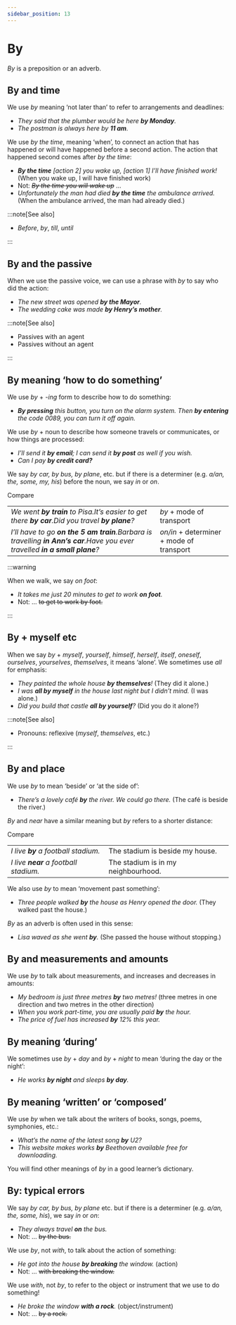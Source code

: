 ```yaml
---
sidebar_position: 13
---
```


# By

*By* is a preposition or an adverb.

## By and time

We use *by* meaning ‘not later than’ to refer to arrangements and deadlines:

- *They said that the plumber would be here **by Monday**.*
- *The postman is always here by **11 am**.*

We use *by the time*, meaning ‘when’, to connect an action that has happened or will have happened before a second action. The action that happened second comes after *by the time*:

- ***By the time*** *\[action 2\] you wake up, \[action 1\] I’ll have finished work!* (When you wake up, I will have finished work)
- Not: *~~By the time you will wake up~~* …
- *Unfortunately the man had died **by the time** the ambulance arrived.* (When the ambulance arrived, the man had already died.)

:::note[See also]

- *Before*, *by*, *till*, *until*

:::

## By and the passive

When we use the passive voice, we can use a phrase with *by* to say who did the action:

- *The new street was opened **by the Mayor**.*
- *The wedding cake was made **by Henry’s mother**.*

:::note[See also]

- Passives with an agent
- Passives without an agent

:::

## By meaning ‘how to do something’

We use *by* + *\-ing* form to describe how to do something:

- ***By pressing*** *this button, you turn on the alarm system. Then **by entering** the code 0089, you can turn it off again.*

We use *by* + noun to describe how someone travels or communicates, or how things are processed:

- *I’ll send it **by email**; I can send it **by post** as well if you wish.*
- *Can I pay* ***by credit card?***

We say *by car, by bus, by plane*, etc. but if there is a determiner (e.g. *a/an, the, some, my, his*) before the noun, we say *in* or *on*.

Compare

<table><tbody><tr valign="top"><td><i>We went </i><b><i>by train</i></b><i> to Pisa.</i><i>It’s easier to get there </i><b><i>by car</i></b><i>.</i><i>Did you travel </i><b><i>by plane</i></b><i>?</i></td><td><i>by</i> + mode of transport</td></tr><tr valign="top"><td><i>I’ll have to go </i><b><i>on the 5 am train</i></b><i>.</i><i>Barbara is travelling </i><b><i>in Ann’s car</i></b><i>.</i><i>Have you ever travelled </i><b><i>in a small plane</i></b><i>?</i></td><td><i>on/in</i> + determiner + mode of transport</td></tr></tbody></table>

:::warning

When we walk, we say *on foot*:

- *It takes me just 20 minutes to get to work **on foot**.*
- Not: … ~~to get to work by foot.~~

:::

## By \+ myself etc

When we say *by* + *myself*, *yourself*, *himself*, *herself*, *itself*, *oneself*, *ourselves*, *yourselves*, *themselves*, it means ‘alone’. We sometimes use *all* for emphasis:

- *They painted the whole house **by themselves**!* (They did it alone.)
- *I was **all by myself** in the house last night but I didn’t mind.* (I was alone.)
- *Did you build that castle **all by yourself**?* (Did you do it alone?)

:::note[See also]

- Pronouns: reflexive (*myself*, *themselves*, etc.)

:::

## By and place

We use *by* to mean ‘beside’ or ‘at the side of’:

- *There’s a lovely café **by** the river. We could go there.* (The café is beside the river.)

*By* and *near* have a similar meaning but *by* refers to a shorter distance:

Compare

<table><tbody><tr valign="top"><td><i>I live </i><b><i>by</i></b><i> a football stadium.</i></td><td>The stadium is beside my house.</td></tr><tr valign="top"><td><i>I live </i><b><i>near</i></b><i> a football stadium.</i></td><td>The stadium is in my neighbourhood.</td></tr></tbody></table>

We also use *by* to mean ‘movement past something’:

- *Three people walked **by** the house as Henry opened the door.* (They walked past the house.)

*By* as an adverb is often used in this sense:

- *Lisa waved as she went **by**.* (She passed the house without stopping.)

## By and measurements and amounts

We use *by* to talk about measurements, and increases and decreases in amounts:

- *My bedroom is just three metres **by** two metres!* (three metres in one direction and two metres in the other direction)
- *When you work part-time, you are usually paid **by** the hour.*
- *The price of fuel has increased **by** 12% this year.*

## By meaning ‘during’

We sometimes use *by* + *day* and *by* + *night* to mean ‘during the day or the night’:

- *He works **by night** and sleeps **by day**.*

## By meaning ‘written’ or ‘composed’

We use *by* when we talk about the writers of books, songs, poems, symphonies, etc.:

- *What’s the name of the latest song **by** U2?*
- *This website makes works **by** Beethoven available free for downloading.*

You will find other meanings of *by* in a good learner’s dictionary.

## By: typical errors

We say *by car, by bus, by plane* etc. but if there is a determiner (e.g. *a/an, the, some, his*), we say *in* or *on*:

- *They always travel **on** the bus.*
- Not: … ~~by the bus.~~

We use *by*, not *with*, to talk about the action of something:

- *He got into the house **by breaking** the window.* (action)
- Not: … ~~with breaking the window.~~

We use *with*, not *by*, to refer to the object or instrument that we use to do something!

- *He broke the window **with a rock**.* (object/instrument)
- Not: … ~~by a rock.~~
